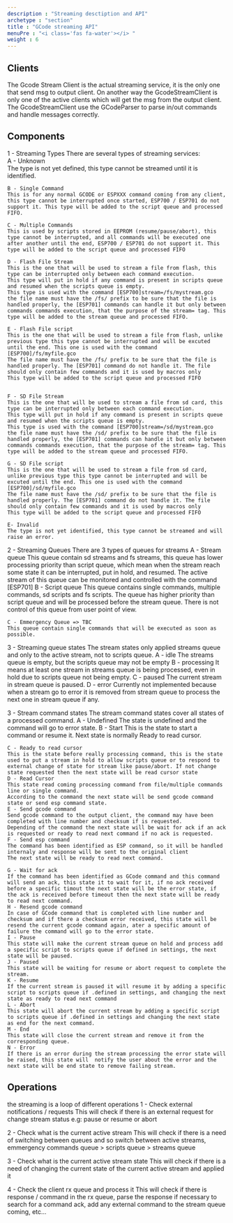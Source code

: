 ```yaml
---
description : "Streaming desctiption and API"
archetype : "section"
title : "GCode streaming API"
menuPre : "<i class='fas fa-water'></i> "
weight : 6
---
```


## Clients
The Gcode Stream Client is the actual streaming service, it is the only one that send msg to output client. On another way the GcodeStreamClient is only one of the active clients which will get the msg from the output client.
The GcodeStreamClient use the GCodeParser to parse in/out commands and handle messages correctly.

## Components
1 - Streaming Types
There are several types of streaming services:  
    A - Unknown  
    The type is not yet defined, this type cannot be streamed until it is identified.

    B - Single Command
    This is for any normal GCODE or ESPXXX command coming from any client, this type cannot be interrupted once started, ESP700 / ESP701 do not support it. This type will be added to the script queue and processed FIFO. 

    C - Multiple Commands
    This is used by scripts stored in EEPROM (resume/pause/abort), this type cannot be interrupted, and all commands will be executed one after another until the end, ESP700 / ESP701 do not support it. This type will be added to the script queue and processed FIFO

    D - Flash File Stream
    This is the one that will be used to stream a file from flash, this type can be interrupted only between each command execution.
    This type will put in hold if any command is present in scripts queue and resumed when the scripts queue is empty.
    This type is used with the command [ESP700]stream=/fs/mystream.gco
    the file name must have the /fs/ prefix to be sure that the file is handled properly, the [ESP701] commands can handle it but only between commands commands execution, that the purpose of the stream= tag. This type will be added to the stream queue and processed FIFO.
   
    E - Flash File script
    This is the one that will be used to stream a file from flash, unlike previous type this type cannot be interrupted and will be excuted until the end. This one is used with the command [ESP700]/fs/myfile.gco
    The file name must have the /fs/ prefix to be sure that the file is handled properly. The [ESP701] command do not handle it. The file should only contain few commands and it is used by macros only
    This type will be added to the script queue and processed FIFO


    F - SD File Stream
    This is the one that will be used to stream a file from sd card, this type can be interrupted only between each command execution.
    This type will put in hold if any command is present in scripts queue and resumed when the scripts queue is empty.
    This type is used with the command [ESP700]stream=/sd/mystream.gco
    the file name must have the /sd/ prefix to be sure that the file is handled properly, the [ESP701] commands can handle it but only between commands commands execution, that the purpose of the stream= tag. This type will be added to the stream queue and processed FIFO.
   
    G - SD File script
    This is the one that will be used to stream a file from sd card, unlike previous type this type cannot be interrupted and will be excuted until the end. This one is used with the command [ESP700]/sd/myfile.gco
    The file name must have the /sd/ prefix to be sure that the file is handled properly. The [ESP701] command do not handle it. The file should only contain few commands and it is used by macros only
    This type will be added to the script queue and processed FIFO
    
    E- Invalid
    The type is not yet identified, this type cannot be streamed and will raise an error.

2 - Streaming Queues
There are 3 types of queues for streams
    A - Stream queue
    This queue contain sd streams and fs streams, this queue has lower processing priority than script queue, which mean when the stream reach some state it can be interrupted, put in hold, and resumed.
    The active stream of this queue can be monitored and controlled with the command [ESP701]
    B - Script queue
    This queue contains single commands, multiple commands, sd scripts and fs scripts. The queue has higher priority than script queue and will be processed before the stream queue. There is not control of this queue from user point of view.

    C - Emmergency Queue => TBC
    This queue contain single commands that will be executed as soon as possible.


3 - Streaming queue states
The stream states only applied streams queue and only to the active stream, not to scripts queue.
    A - idle 
    The streams queue is empty, but the scripts queue may not be empty
    B - processing
    It means at least one stream in streams queue is being processed, even in hold due to scripts queue not being empty.
    C - paused
    The current stream in stream queue is paused.
    D - error
    Currently not implemented because when a stream go to error it is removed from stream queue to process the next one in stream queue if any.

3 - Stream command states
The stream command states cover all states of a processed command. 
    A - Undefined
    The state is undefined and the command will go to error state.
    B - Start
    This is the state to start a command or resume it. Next state is normally Ready to read cursor.

    C - Ready to read cursor
    This is the state before really processing command, this is the state used to put a stream in hold to allow scripts queue or to respond to external change of state for stream like pause/abort. If not change state requested then the next state will be read cursor state
    D - Read Cursor
    This state read coming processing command from file/multiple commands line or single command.
    According to the command the next state will be send gcode command state or send esp command state.
    E - Send gcode command
    Send gcode command to the output client, the command may have been completed with line number and checksum if is requested.
    Depending of the command the next state will be wait for ack if an ack is requested or ready to read next command if no ack is requested.
    F - Send esp command
    The command has been identified as ESP command, so it will be handled internaly and response will be sent to the original client
    The next state will be ready to read next command.

    G - Wait for ack
    If the command has been identified as GCode command and this command will send an ack, this state it to wait for it, if no ack received before a specific timout the next state will be the error state, if the ack is received before timeout then the next state will be ready to read next command.
    H - Resend gcode command
    In case of GCode command that is completed with line number and checksum and if there a checksum error received, this state will be resend the current gcode command again, ater a specific amount of failure the command will go to the error state.
    I - Pause
    This state will make the current stream queue on hold and process add a specific script to scripts queue if defined in settings, the next state will be paused.
    J - Paused
    This state will be waiting for resume or abort request to complete the stream.
    K - Resume
    If the current stream is paused it will resume it by adding a specific script to scripts queue if .defined in settings, and changing the next state as ready to read next command
    L - Abort
    This state will abort the current stream by adding a specific script to scripts queue if .defined in settings and changing the next state as end for the next command.
    M - End
    This state will close the current stream and remove it from the corresponding queue.
    N - Error
    If there is an error during the stream processing the error state will be raised, this state will  notify the user about the error and the next state will be end state to remove failing stream.

## Operations
the streaming is a loop of different operations
1 - Check external notifications / requests
This will check if there is an external request for change stream status e.g: pause or resume or abort

2 - Check what is the current active stream
This will check if there is a need of switching between queues and so switch between active streams, emmergency commands queue > scripts queue > streams queue

3 - Check what is the current active stream state
This will check if there is a need of changing the current state of the current active stream and applied it

4 - Check the client rx queue and process it
This will check if there is response  / command in the rx queue, parse the response if necessary to search for a command ack, add any external command to the stream queue coming, etc... 
